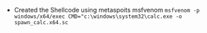 
- Created the Shellcode using metaspoits msfvenom `msfvenom -p windows/x64/exec CMD="c:\windows\system32\calc.exe -o spawn_calc.x64.sc`
